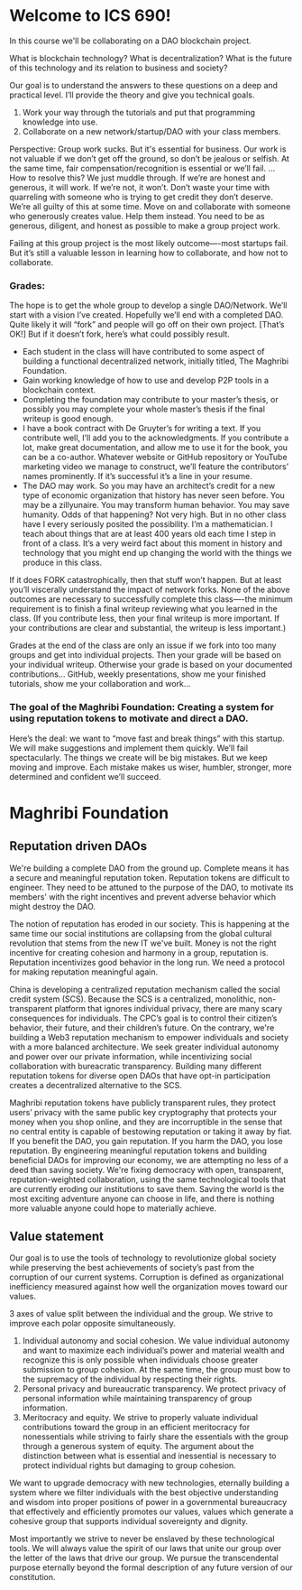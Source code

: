 # Welcome to ICS 690!

In this course we'll be collaborating on a DAO blockchain project.

What is blockchain technology? What is decentralization? What is the future of this technology and its relation to business and society?  

Our goal is to understand the answers to these questions on a deep and practical level. I’ll provide the theory and give you technical goals. 
1. Work your way through the tutorials and put that programming knowledge into use. 
2. Collaborate on a new network/startup/DAO with your class members.  

Perspective: Group work sucks. But it's essential for business. Our work is not valuable if we don’t get off the ground, so don’t be jealous or selfish. At the same time, fair compensation/recognition is essential or we’ll fail. … How to resolve this? We just muddle through. If we’re are honest and generous, it will work. If we’re not, it won’t. Don’t waste your time with quarreling with someone who is trying to get credit they don’t deserve. We’re all guilty of this at some time. Move on and collaborate with someone who generously creates value. Help them instead. You need to be as generous, diligent, and honest as possible to make a group project work.

Failing at this group project is the most likely outcome—-most startups fail. But it’s still a valuable lesson in learning how to collaborate, and how not to collaborate. 

### Grades: 
The hope is to get the whole group to develop a single DAO/Network. We’ll start with a vision I’ve created. Hopefully we’ll end with a completed DAO. Quite likely it will “fork” and people will go off on their own project. [That’s OK!] But if it doesn’t fork, here’s what could possibly result.
-	 Each student in the class will have contributed to some aspect of building a functional decentralized network, initially titled, The Maghribi Foundation.
   -  Gain working knowledge of how to use and develop P2P tools in a blockchain context.
   -  Completing the foundation may contribute to your master’s thesis, or possibly you may complete your whole master’s thesis if the final writeup is good enough.
   -  I have a book contract with De Gruyter’s for writing a text. If you contribute well, I’ll add you to the acknowledgments. If you contribute a lot, make great documentation, and allow me to use it for the book, you can be a co-author. Whatever website or GitHub repository or YouTube marketing video we manage to construct, we’ll feature the contributors’ names prominently. If it’s successful it’s a line in your resume. 
   -  The DAO may work. So you may have an architect’s credit for a new type of economic organization that history has never seen before. You may be a zillyunaire. You may transform human behavior. You may save humanity. Odds of that happening? Not very high. But in no other class have I every seriously posited the possibility. I’m a mathematician. I teach about things that are at least 400 years old each time I step in front of a class. It’s a very weird fact about this moment in history and technology that you might end up changing the world with the things we produce in this class.

If it does FORK catastrophically, then that stuff won’t happen. But at least you’ll viscerally understand the impact of network forks. None of the above outcomes are necessary to successfully complete this class—-the minimum requirement is to finish a final writeup reviewing what you learned in the class. (If you contribute less, then your final writeup is more important. If your contributions are clear and substantial, the writeup is less important.)

Grades at the end of the class are only an issue if we fork into too many groups and get into individual projects. Then your grade will be based on your individual writeup. Otherwise your grade is based on your documented contributions… GitHub, weekly presentations, show me your finished tutorials, show me your collaboration and work… 

### The goal of the Maghribi Foundation: Creating a system for using reputation tokens to motivate and direct a DAO.

  
Here’s the deal: we want to “move fast and break things” with this startup. We will make suggestions and implement them quickly. We’ll fail spectacularly. The things we create will be big mistakes. But we keep moving and improve. Each mistake makes us wiser, humbler, stronger, more determined and confident we’ll succeed.   
 




# Maghribi Foundation
## Reputation driven DAOs

We're building a complete DAO from the ground up. Complete means it has a secure and meaningful reputation token. Reputation tokens are difficult to engineer. They need to be attuned to the purpose of the DAO, to motivate its members' with the right incentives and prevent adverse behavior which might destroy the DAO. 

The notion of reputation has eroded in our society. This is happening at the same time our social institutions are collapsing from the global cultural revolution that stems from the new IT we've built. Money is not the right incentive for creating cohesion and harmony in a group, reputation is. Reputation incentivizes good behavior in the long run. We need a protocol for making reputation meaningful again. 

China is developing a centralized reputation mechanism called the social credit system (SCS). Because the SCS is a centralized, monolithic, non-transparent platform that ignores individual privacy, there are many scary consequences for individuals. The CPC’s goal is to control their citizen’s behavior, their future, and their children’s future. On the contrary, we're building a Web3 reputation mechanism to empower individuals and society with a more balanced architecture. We seek greater individual autonomy and power over our private information, while incentivizing social collaboration with bureacratic transparency. Building many different reputation tokens for diverse open DAOs that have opt-in participation creates a decentralized alternative to the SCS. 

Maghribi reputation tokens have publicly transparent rules, they protect users’ privacy with the same public key cryptography that protects your money when you shop online, and they are incorruptible in the sense that no central entity is capable of bestowing reputation or taking it away by fiat. If you benefit the DAO, you gain reputation. If you harm the DAO, you lose reputation. By engineering meaningful reputation tokens and building beneficial DAOs for improving our economy, we are attempting no less of a deed than saving society. We're fixing democracy with open, transparent, reputation-weighted collaboration, using the same technological tools that are currently eroding our institutions to save them. Saving the world is the most exciting adventure anyone can choose in life, and there is nothing more valuable anyone could hope to materially achieve.



## Value statement
Our goal is to use the tools of technology to revolutionize global society while preserving the best achievements of society’s past from the corruption of our current systems. Corruption is defined as organizational inefficiency measured against how well the organization moves toward our values. 

3 axes of value split between the individual and the group. We strive to improve each polar opposite simultaneously.
1. Individual autonomy and social cohesion. We value individual autonomy and want to maximize each individual’s power and material wealth and recognize this is only possible when individuals choose greater submission to group cohesion. At the same time, the group must bow to the supremacy of the individual by respecting their rights. 
2. Personal privacy and bureaucratic transparency. We protect privacy of personal information while maintaining transparency of group information. 
3. Meritocracy and equity. We strive to properly valuate individual contributions toward the group in an efficient meritocracy for nonessentials while striving to fairly share the essentials with the group through a generous system of equity. The argument about the distinction between what is essential and inessential is necessary to protect individual rights but damaging to group cohesion.

We want to upgrade democracy with new technologies, eternally building a system where we filter individuals with the best objective understanding and wisdom into proper positions of power in a governmental bureaucracy that effectively and efficiently promotes our values, values which generate a cohesive group that supports individual sovereignty and dignity.

Most importantly we strive to never be enslaved by these technological tools. We will always value the spirit of our laws that unite our group over the letter of the laws that drive our group. We pursue the transcendental purpose eternally beyond the formal description of any future version of our constitution.

